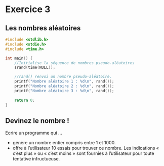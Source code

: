 # Exercice 3

## Les nombres aléatoires

```C runnable
#include <stdlib.h>
#include <stdio.h>
#include <time.h>

int main() {
	//Initialise la séquence de nombres pseudo-aléatoires
	srand(time(NULL));

	//rand() renvoi un nombre pseudo-aléatoire.
	printf("Nombre aléatoire 1 : %d\n", rand());
	printf("Nombre aléatoire 2 : %d\n", rand());
	printf("Nombre aléatoire 3 : %d\n", rand());
	
	return 0;
}
```


## Devinez le nombre ! 

Ecrire un programme qui …
- génère un nombre entier compris entre 1 et 1000.
- offre à l’utilisateur 10 essais pour trouver ce nombre.  Les indications « c’est plus » ou « c’est moins » sont fournies à l’utilisateur pour toute tentative infructueuse.
